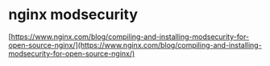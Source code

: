 # nginx modsecurity

[https://www.nginx.com/blog/compiling-and-installing-modsecurity-for-open-source-nginx/](https://www.nginx.com/blog/compiling-and-installing-modsecurity-for-open-source-nginx/)
